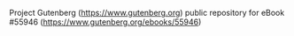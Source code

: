 Project Gutenberg (https://www.gutenberg.org) public repository for
eBook #55946 (https://www.gutenberg.org/ebooks/55946)
